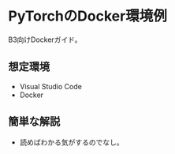 # PyTorchのDocker環境例

B3向けDockerガイド。

## 想定環境
- Visual Studio Code
- Docker

## 簡単な解説
- 読めばわかる気がするのでなし。

